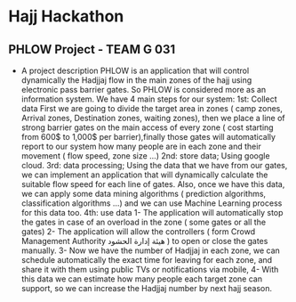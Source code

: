 # Hajj Hackathon
## PHLOW Project - TEAM G 031

- A project description 
PHLOW is an application that will control dynamically the Hadjjaj flow in the main zones of the hajj using electronic pass barrier gates.
So PHLOW is considered more as an information system. We have 4 main steps for our system:
1st: Collect data
First we are going to divide the target area in zones ( camp zones, Arrival zones, Destination zones, waiting zones), then we place a line of strong barrier gates on the main access of every zone ( cost starting from 600$ to  1,000$ per barrier),finally those gates will automatically report to our system how many people are in each zone and their movement ( flow speed, zone size …)
2nd: store data; Using google cloud.
3rd: data processing; 
Using the data that we have from our gates, we can implement an application that will dynamically calculate the suitable flow speed for each line of gates.
Also, once we have this data, we can apply some data mining algorithms ( prediction algorithms, classification algorithms …) and we can use Machine Learning process for this data too.
4th: use data
1- The application will automatically stop the gates in case of an overload in the zone ( some gates or all the gates)
2- The application will allow the controllers ( form Crowd Management Authority هيئة إدارة الحشود ) to open or close the gates manually.
3- Now we have the number of Hadjjaj in each zone, we can schedule automatically the exact time for leaving for each zone, and share it with them using public TVs or notifications via mobile,
4- With this data we can estimate how many people each target zone can support, so we can increase the Hadjjaj number by next hajj season.
